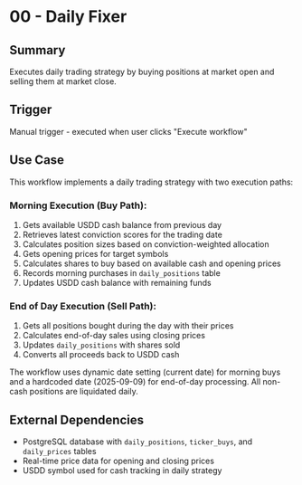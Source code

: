 # 00 - Daily Fixer

## Summary
Executes daily trading strategy by buying positions at market open and selling them at market close.

## Trigger
Manual trigger - executed when user clicks "Execute workflow"

## Use Case
This workflow implements a daily trading strategy with two execution paths:

### Morning Execution (Buy Path):
1. Gets available USDD cash balance from previous day
2. Retrieves latest conviction scores for the trading date
3. Calculates position sizes based on conviction-weighted allocation
4. Gets opening prices for target symbols
5. Calculates shares to buy based on available cash and opening prices
6. Records morning purchases in `daily_positions` table
7. Updates USDD cash balance with remaining funds

### End of Day Execution (Sell Path):
1. Gets all positions bought during the day with their prices
2. Calculates end-of-day sales using closing prices
3. Updates `daily_positions` with shares sold
4. Converts all proceeds back to USDD cash

The workflow uses dynamic date setting (current date) for morning buys and a hardcoded date (2025-09-09) for end-of-day processing. All non-cash positions are liquidated daily.

## External Dependencies
- PostgreSQL database with `daily_positions`, `ticker_buys`, and `daily_prices` tables
- Real-time price data for opening and closing prices
- USDD symbol used for cash tracking in daily strategy